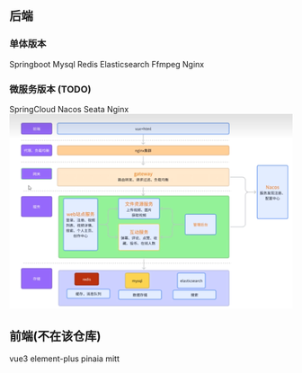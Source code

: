 ## 后端
### 单体版本
Springboot Mysql Redis Elasticsearch Ffmpeg Nginx
### 微服务版本 (TODO)
SpringCloud Nacos Seata Nginx
![img](./images/微服务架构图.png)

## 前端(不在该仓库)
vue3 element-plus pinaia mitt

